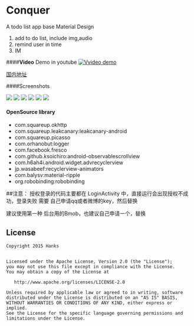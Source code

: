 # Conquer
A todo list app base Material Design


1. add to do list, include img,audio
2. remind user in time
3. IM


####**Video** Demo in youtube
[![Vvideo demo](https://github.com/hanks-zyh/Conquer/blob/master/Screenshot/video.png)](http://www.youtube.com/watch?v=4Ic8UMuPRkk)

[国内地址](http://my.tv.sohu.com/us/80753361/81553705.shtml)
 
 
 
 ####Screenshots
 
![](https://github.com/hanks-zyh/Conquer/blob/master/Screenshot/demo.gif)
![](https://github.com/hanks-zyh/Conquer/blob/master/Screenshot/demo2.gif)
![](https://github.com/hanks-zyh/Conquer/blob/master/Screenshot/s0.png)
![](https://github.com/hanks-zyh/Conquer/blob/master/Screenshot/s2.png)
![](https://github.com/hanks-zyh/Conquer/blob/master/Screenshot/s2.png)
![](https://github.com/hanks-zyh/Conquer/blob/master/Screenshot/s3.png)


#### OpenSource library
- com.squareup.okhttp
- com.squareup.leakcanary:leakcanary-android
- com.squareup.picasso
- com.orhanobut:logger
- com.facebook.fresco
- com.github.ksoichiro:android-observablescrollview
- com.h6ah4i.android.widget.advrecyclerview
- jp.wasabeef:recyclerview-animators
- com.balysv:material-ripple
- org.robobinding:robobinding

##注意：
授权登录的代码主要都在 LoginActivity 中，直接运行会出现授权不成功，登录失败
需要 自己申请qq或者微博的key，然后替换

建议使用第一种
后台用的Bmob，也建议自己申请一个，替换



License
-------

    Copyright 2015 Hanks


    Licensed under the Apache License, Version 2.0 (the "License");
    you may not use this file except in compliance with the License.
    You may obtain a copy of the License at

       http://www.apache.org/licenses/LICENSE-2.0

    Unless required by applicable law or agreed to in writing, software
    distributed under the License is distributed on an "AS IS" BASIS,
    WITHOUT WARRANTIES OR CONDITIONS OF ANY KIND, either express or implied.
    See the License for the specific language governing permissions and
    limitations under the License.

